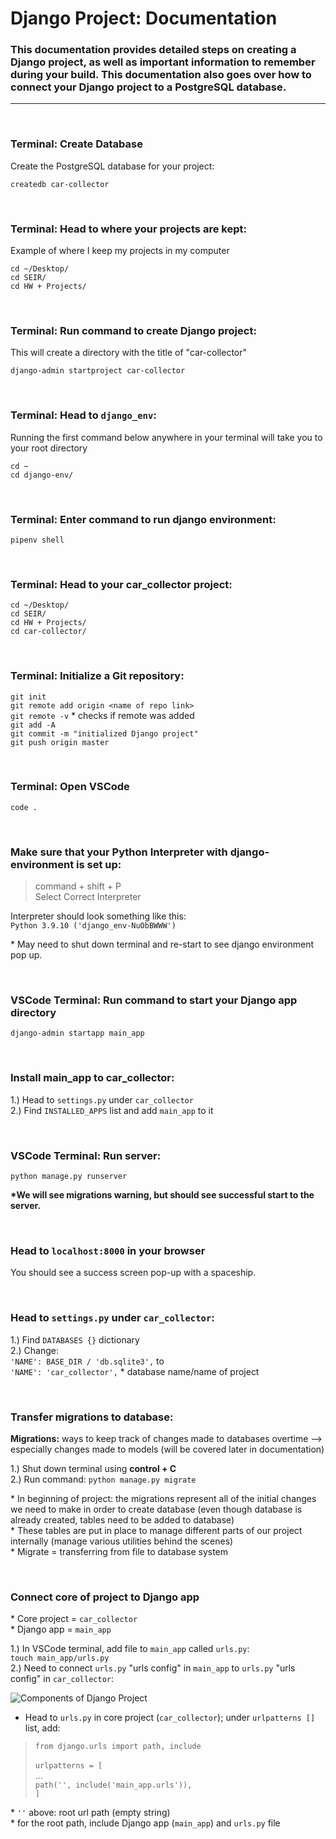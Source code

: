 # Django Project: Documentation

### This documentation provides detailed steps on creating a Django project, as well as important information to remember during your build. This documentation also goes over how to connect your Django project to a PostgreSQL database.

---

<br>

### **Terminal: Create Database**

Create the PostgreSQL database for your project:
<br>

`createdb car-collector`

<br>

### **Terminal: Head to where your projects are kept:**

Example of where I keep my projects in my computer
<br>

`cd ~/Desktop/` <br>
`cd SEIR/` <br>
`cd HW + Projects/`

<br>

### **Terminal: Run command to create Django project:**

This will create a directory with the title of "car-collector"
<br>

`django-admin startproject car-collector`

<br>

### **Terminal: Head to `django_env`:**

Running the first command below anywhere in your terminal will take you to your root directory
<br>

`cd ~` <br>
`cd django-env/`

<br>

### **Terminal: Enter command to run django environment:**

`pipenv shell`

<br>

### **Terminal: Head to your car_collector project:**

`cd ~/Desktop/` <br>
`cd SEIR/` <br>
`cd HW + Projects/` <br>
`cd car-collector/`

<br>

### **Terminal: Initialize a Git repository:**

`git init` <br>
`git remote add origin <name of repo link>` <br>
`git remote -v` \* checks if remote was added <br>
`git add -A` <br>
`git commit -m "initialized Django project"` <br>
`git push origin master`

<br>

### **Terminal: Open VSCode**

`code .` <br>

<br>

### **Make sure that your Python Interpreter with django-environment is set up:**

> command + shift + P <br>
> Select Correct Interpreter

Interpreter should look something like this: <br>
`Python 3.9.10 ('django_env-NuObBWWW')`

\* May need to shut down terminal and re-start to see django environment pop up.

<br>

### **VSCode Terminal: Run command to start your Django app directory**

`django-admin startapp main_app`

 <br>

### **Install main_app to car_collector:**

1.) Head to `settings.py` under `car_collector` <br>
2.) Find `INSTALLED_APPS` list and add `main_app` to it

<br>

### **VSCode Terminal: Run server:**

`python manage.py runserver`

**\*We will see migrations warning, but should see successful start to the server.**

<br>

### **Head to `localhost:8000` in your browser**

You should see a success screen pop-up with a spaceship.

<br>

### **Head to `settings.py` under `car_collector`:**

1.) Find `DATABASES {}` dictionary <br>
2.) Change: <br>
`'NAME': BASE_DIR / 'db.sqlite3',` to <br>
`'NAME': 'car_collector',` \* database name/name of project

<br>

### **Transfer migrations to database:**

**Migrations:** ways to keep track of changes made to databases overtime --> especially changes made to models (will be covered later in documentation)

1.) Shut down terminal using **control + C** <br>
2.) Run command: `python manage.py migrate`

\* In beginning of project: the migrations represent all of the initial changes we need to make in order to create database (even though database is already created, tables need to be added to database) <br> \* These tables are put in place to manage different parts of our project internally (manage various utilities behind the scenes) <br> \* Migrate = transferring from file to database system

<br>

### **Connect core of project to Django app**

\* Core project = `car_collector` <br> \* Django app = `main_app`

1.) In VSCode terminal, add file to `main_app` called `urls.py`: <br>
`touch main_app/urls.py` <br>
2.) Need to connect `urls.py` "urls config" in `main_app` to `urls.py` "urls config" in `car_collector`:

![Components of Django Project](https://i.imgur.com/gscrXbn.png)

- Head to `urls.py` in core project (`car_collector`); under `urlpatterns []` list, add: <br>

> `from django.urls import path, include` <br>
> <br>
> `urlpatterns = [` <br>
> ... <br>
> `path('', include('main_app.urls')),` <br>
> `]`

\* `''` above: root url path (empty string) <br>
\* for the root path, include Django app (`main_app`) and `urls.py` file

